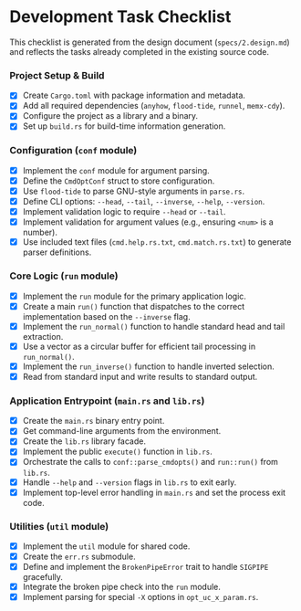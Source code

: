 # Development Task Checklist

This checklist is generated from the design document (`specs/2.design.md`) and reflects the tasks already completed in the existing source code.

### Project Setup & Build

- [x] Create `Cargo.toml` with package information and metadata.
- [x] Add all required dependencies (`anyhow`, `flood-tide`, `runnel`, `memx-cdy`).
- [x] Configure the project as a library and a binary.
- [x] Set up `build.rs` for build-time information generation.

### Configuration (`conf` module)

- [x] Implement the `conf` module for argument parsing.
- [x] Define the `CmdOptConf` struct to store configuration.
- [x] Use `flood-tide` to parse GNU-style arguments in `parse.rs`.
- [x] Define CLI options: `--head`, `--tail`, `--inverse`, `--help`, `--version`.
- [x] Implement validation logic to require `--head` or `--tail`.
- [x] Implement validation for argument values (e.g., ensuring `<num>` is a number).
- [x] Use included text files (`cmd.help.rs.txt`, `cmd.match.rs.txt`) to generate parser definitions.

### Core Logic (`run` module)

- [x] Implement the `run` module for the primary application logic.
- [x] Create a main `run()` function that dispatches to the correct implementation based on the `--inverse` flag.
- [x] Implement the `run_normal()` function to handle standard head and tail extraction.
- [x] Use a vector as a circular buffer for efficient tail processing in `run_normal()`.
- [x] Implement the `run_inverse()` function to handle inverted selection.
- [x] Read from standard input and write results to standard output.

### Application Entrypoint (`main.rs` and `lib.rs`)

- [x] Create the `main.rs` binary entry point.
- [x] Get command-line arguments from the environment.
- [x] Create the `lib.rs` library facade.
- [x] Implement the public `execute()` function in `lib.rs`.
- [x] Orchestrate the calls to `conf::parse_cmdopts()` and `run::run()` from `lib.rs`.
- [x] Handle `--help` and `--version` flags in `lib.rs` to exit early.
- [x] Implement top-level error handling in `main.rs` and set the process exit code.

### Utilities (`util` module)

- [x] Implement the `util` module for shared code.
- [x] Create the `err.rs` submodule.
- [x] Define and implement the `BrokenPipeError` trait to handle `SIGPIPE` gracefully.
- [x] Integrate the broken pipe check into the `run` module.
- [x] Implement parsing for special `-X` options in `opt_uc_x_param.rs`.
